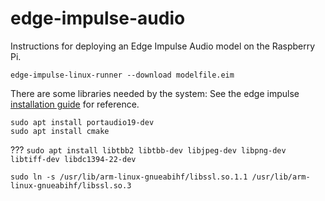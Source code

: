 # edge-impulse-audio
Instructions for deploying an Edge Impulse Audio model on the Raspberry Pi.

```
edge-impulse-linux-runner --download modelfile.eim
```

There are some libraries needed by the system:
See the edge impulse [installation guide](https://docs.edgeimpulse.com/docs/tools/edge-impulse-for-linux/linux-python-sdk) for reference.
```
sudo apt install portaudio19-dev
sudo apt install cmake
```

???
```sudo apt install libtbb2 libtbb-dev libjpeg-dev libpng-dev libtiff-dev libdc1394-22-dev```

```
sudo ln -s /usr/lib/arm-linux-gnueabihf/libssl.so.1.1 /usr/lib/arm-linux-gnueabihf/libssl.so.3
```

